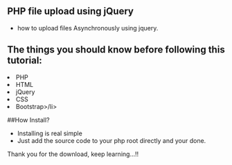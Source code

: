 ## PHP file upload using jQuery
- how to upload files Asynchronously using jquery.

## The things you should know before following this tutorial:
<li>PHP</li>
<li>HTML</li>
<li>jQuery</li>
<li>CSS</li>
<li>Bootstrap>/li>

##How Install? 
- Installing is real simple 
- Just add the source code to your php root directly and your done.

Thank you for the download, keep learning...!!
